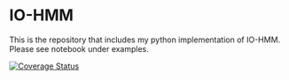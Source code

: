 # IO-HMM
This is the repository that includes my python implementation of IO-HMM.
Please see notebook under examples.

[![Coverage Status](https://coveralls.io/repos/github/Mogeng/IO-HMM/badge.svg?branch=master)](https://coveralls.io/github/Mogeng/IO-HMM?branch=master)
